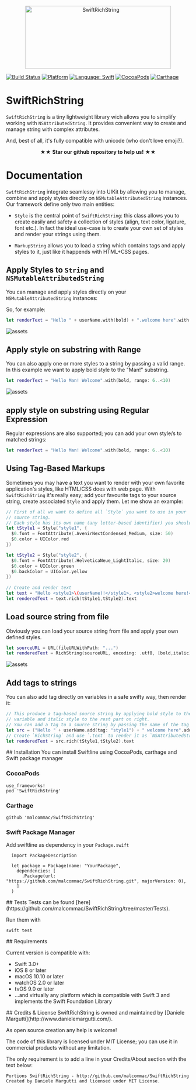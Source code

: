 <p align="center" >
  <img src="https://raw.githubusercontent.com/malcommac/SwiftRichString/develop/swiftrichstring.png" width=400px height=172px alt="SwiftRichString" title="SwiftRichString">
</p>

[![Build Status](https://travis-ci.org/oarrabi/SwiftRichString.svg?branch=master)](https://travis-ci.org/oarrabi/SwiftRichString)
[![Platform](https://img.shields.io/badge/platform-ios-lightgrey.svg)](https://travis-ci.org/oarrabi/SwiftRichString)
[![Language: Swift](https://img.shields.io/badge/language-swift-orange.svg)](https://travis-ci.org/oarrabi/SwiftRichString)
[![CocoaPods](https://img.shields.io/cocoapods/v/SwiftRichString.svg)](https://cocoapods.org/pods/SwiftRichString)
[![Carthage](https://img.shields.io/badge/Carthage-compatible-4BC51D.svg?style=flat)](https://github.com/Carthage/Carthage)


# SwiftRichString
`SwiftRichString` is a tiny lightweight library wich allows you to simplify working with `NSAttributedString`. It provides convenient way to create and manage string with complex attributes.

And, best of all, it's fully compatible with unicode (who don't love emoji?).

<p align="center" >★★ <b>Star our github repository to help us!</b> ★★</p>

# Documentation
`SwiftRichString` integrate seamlessy into UIKit by allowing you to manage, combine and apply styles directly on `NSMutableAttributedString` instances.
Our framework define only two main entities:

* `Style` is the central point of `SwiftRichString`: this class allows you to create easily and safety a collection of styles (align, text color, ligature, font etc.).
In fact the ideal use-case is to create your own set of styles and render your strings using them.

* `MarkupString` allows you to load a string which contains tags and apply styles to it, just like it happends with HTML+CSS pages.

## Apply Styles to `String` and `NSMutableAttributedString`
You can manage and apply styles directly on your `NSMutableAttributedString` instances:

So, for example:
```swift
let renderText = "Hello " + userName.with(bold) + ".welcome here".with(italic)
```

![assets](https://raw.githubusercontent.com/malcommac/SwiftRichString/develop/assets/assets_2.png)

## Apply style on substring with Range
You can also apply one or more styles to a string by passing a valid range.
In this example we want to apply bold style to the "Man!" substring.

```swift
let renderText = "Hello Man! Welcome".with(bold, range: 6..<10)
```
![assets](https://raw.githubusercontent.com/malcommac/SwiftRichString/develop/assets/assets_3.png)

## apply style on substring using Regular Expression
Regular expressions are also supported; you can add your own style/s to matched strings:

```swift
let renderText = "Hello Man! Welcome".with(bold, range: 6..<10)
```

## Using Tag-Based Markups
Sometimes you may have a text you want to render with your own favorite application's styles, like HTML/CSS does with web page.
With `SwiftRichString` it's really easy; add your favourite tags to your source string, create associated `Style` and apply them.
Let me show an example:

```swift
// First of all we want to define all `Style` you want to use in your
// source string.
// Each style has its own name (any letter-based identifier) you should use in your source string
let tStyle1 = Style("style1", {
  $0.font = FontAttribute(.AvenirNextCondensed_Medium, size: 50)
  $0.color = UIColor.red
})

let tStyle2 = Style("style2", {
  $0.font = FontAttribute(.HelveticaNeue_LightItalic, size: 20)
  $0.color = UIColor.green
  $0.backColor = UIColor.yellow
})
		
// Create and render text
let text = "Hello <style1>\(userName)!</style1>, <style2>welcome here!</style2>"
let renderedText = text.rich(tStyle1,tStyle2).text
```

## Load source string from file
Obviously you can load your source string from file and apply your own defined styles.

```swift
let sourceURL = URL(fileURLWithPath: "...")
let renderedText = RichString(sourceURL, encoding: .utf8, [bold,italic])!.text
```

![assets](https://raw.githubusercontent.com/malcommac/SwiftRichString/develop/assets/assets_1.png)

## Add tags to strings
You can also add tag directly on variables in a safe swifty way, then render it:

```swift
// This produce a tag-based source string by applying bold style to the userName
// variable and italic style to the rest part on right.
// You can add a tag to a source string by passing the name of the tag (as for "style1") or directly the instance of the Style itself (as for tStyle2).
let src = ("Hello " + userName.add(tag: "style1") + " welcome here".add(tag: tStyle2))
// Create `RichString` and use `.text` to render it as `NSAttributedString`
let renderedText = src.rich(tStyle1,tStyle2).text
```


<a name="installation" />
## Installation
You can install Swiftline using CocoaPods, carthage and Swift package manager

### CocoaPods
    use_frameworks!
    pod 'SwiftRichString'

### Carthage
    github 'malcommac/SwiftRichString'

### Swift Package Manager
Add swiftline as dependency in your `Package.swift`

```
  import PackageDescription

  let package = Package(name: "YourPackage",
    dependencies: [
      .Package(url: "https://github.com/malcommac/SwiftRichString.git", majorVersion: 0),
    ]
  )
```

<a name="tests" />
## Tests
Tests can be found [here](https://github.com/malcommac/SwiftRichString/tree/master/Tests). 

Run them with 
```
swift test
```

<a name="requirements" />
## Requirements

Current version is compatible with:

* Swift 3.0+
* iOS 8 or later
* macOS 10.10 or later
* watchOS 2.0 or later
* tvOS 9.0 or later
* ...and virtually any platform which is compatible with Swift 3 and implements the Swift Foundation Library


<a name="credits" />
## Credits & License
SwiftRichString is owned and maintained by [Daniele Margutti](http://www.danielemargutti.com/).

As open source creation any help is welcome!

The code of this library is licensed under MIT License; you can use it in commercial products without any limitation.

The only requirement is to add a line in your Credits/About section with the text below:

```
Portions SwiftRichString - http://github.com/malcommac/SwiftRichString
Created by Daniele Margutti and licensed under MIT License.
```

